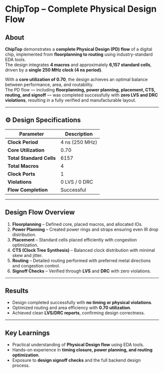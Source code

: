 # ChipTop – Complete Physical Design Flow

## About
**ChipTop** demonstrates a **complete Physical Design (PD) flow** of a digital chip, implemented from **floorplanning to routing** using industry-standard EDA tools.  
The design integrates **4 macros** and approximately **6,157 standard cells**, driven by a **single 250 MHz clock (4 ns period)**.  

With a **core utilization of 0.70**, the design achieves an optimal balance between performance, area, and routability.  
The PD flow — including **floorplanning, power planning, placement, CTS, routing, and signoff** — was completed successfully with **zero LVS and DRC violations**, resulting in a fully verified and manufacturable layout.

---

## ⚙️ Design Specifications
| Parameter | Description |
|------------|--------------|
| **Clock Period** | 4 ns (250 MHz) |
| **Core Utilization** | 0.70 |
| **Total Standard Cells** | 6157 |
| **Total Macros** | 4 |
| **Clock Ports** | 1 |
| **Violations** | 0 LVS / 0 DRC |
| **Flow Completion** | Successful |

---

## Design Flow Overview
1. **Floorplanning** – Defined core, placed macros, and allocated IOs.  
2. **Power Planning** – Created power rings and straps ensuring even IR drop distribution.  
3. **Placement** – Standard cells placed efficiently with congestion optimization.  
4. **CTS (Clock Tree Synthesis)** – Balanced clock distribution with minimal skew and jitter.  
5. **Routing** – Detailed routing performed with preferred metal directions and congestion control.  
6. **Signoff Checks** – Verified through **LVS** and **DRC** with zero violations.

---

## Results
- Design completed successfully with **no timing or physical violations**.  
- Optimized routing and area efficiency with **0.70 utilization**.  
- Achieved clean **LVS/DRC reports**, confirming design correctness.  

---

## Key Learnings
- Practical understanding of **Physical Design flow** using EDA tools.  
- Hands-on experience in **timing closure, power planning, and routing optimization**.  
- Exposure to **design signoff checks** and the full backend design process.
